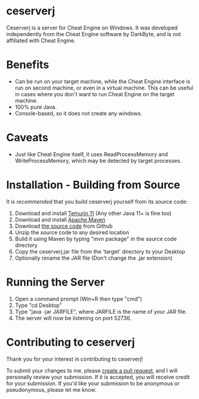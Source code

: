 # ceserverj
Ceserverj is a server for Cheat Engine on Windows. It was developed independently from the Cheat Engine software
by DarkByte, and is not affiliated with Cheat Engine.

# Benefits
* Can be run on your target machine, while the Cheat Engine interface is run on second machine, or even in a
virtual machine. This can be useful in cases where you don't want to run Cheat Engine on the target machine.
* 100% pure Java.
* Console-based, so it does not create any windows.

# Caveats
* Just like Cheat Engine itself, it uses ReadProcessMemory and WriteProcessMemory, which may be detected by target processes.

# Installation - Building from Source
It is *recommended* that you build ceserverj yourself from its source code:

1. Download and install [Temurin 11](https://adoptium.net/?variant=openjdk11) (Any other Java 11+ is fine too)
2. Download and install [Apache Maven](https://www.youtube.com/watch?v=--Iv5vBIHjI)
3. Download [the source code](https://github.com/isabellaflores/ceserverj/archive/refs/heads/master.zip) from Github
4. Unzip the source code to any desired location
5. Build it using Maven by typing "mvn package" in the source code directory
6. Copy the ceserverj.jar file from the 'target' directory to your Desktop
7. Optionally rename the JAR file (Don't change the .jar extension)

# Running the Server
1. Open a command prompt (Win+R then type "cmd")
2. Type "cd Desktop"
3. Type "java -jar JARFILE", where JARFILE is the name of your JAR file.
4. The server will now be listening on port 52736.

# Contributing to ceserverj
Thank you for your interest in contributing to ceserverj!

To submit your changes to me, please [create a pull request](https://github.com/isabellaflores/ceserverj/pulls), and I will personally review your submission. If it is
accepted, you will receive credit for your submission. If you'd like your submission to be anonymous or pseudonymous,
please let me know.